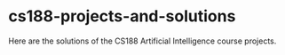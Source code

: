 # cs188-projects-and-solutions

Here are the solutions of the CS188 Artificial Intelligence course projects.
